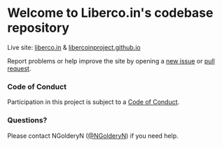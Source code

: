 # Welcome to Liberco.in's codebase repository

Live site: [liberco.in](http://liberco.in) & [libercoinproject.github.io](https://libercoinproject.github.io)

Report problems or help improve the site by opening a [new issue](https://github.com/libercoinproject/libercoinproject.github.io/issues/new) or [pull request](https://github.com/libercoinproject/libercoinproject.github.io/compare).

### Code of Conduct

Participation in this project is subject to a [Code of Conduct](https://github.com/libercoinproject/libercoinproject.github.io/blob/master/CODE_OF_CONDUCT.md).

### Questions?
Please contact NGolderyN ([@NGolderyN](Telegram)) if you need help.
